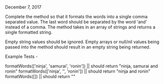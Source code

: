 December 7, 2017


Complete the method so that it formats the words into a single comma separated value.
The last word should be separated by the word 'and' instead of a comma.
The method takes in an array of strings and returns a single formatted string.

Empty string values should be ignored.
Empty arrays or null/nil values being passed into the method should result in an empty string being returned.




Example Tests -

formatWords(['ninja', 'samurai', 'ronin'])       || should return "ninja, samurai and ronin"
formatWords(['ninja', '', 'ronin'])              || should return "ninja and ronin"
formatWords([])                                  || should return ""
